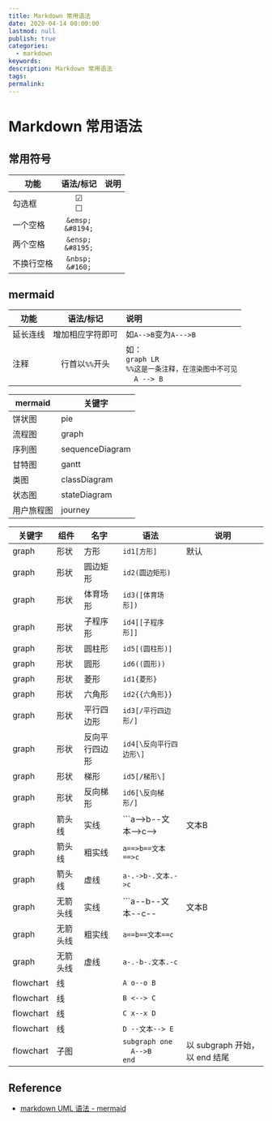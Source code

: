 ```yaml
---
title: Markdown 常用语法
date: 2020-04-14 00:00:00
lastmod: null
publish: true
categories: 
  - markdown
keywords: 
description: Markdown 常用语法
tags: 
permalink:
---
```


# Markdown 常用语法

## 常用符号
功能 | 语法/标记 | 说明
--- | :---: | :---
勾选框 | &#9745; <br> &#9744; |
一个空格 | ```&emsp;```<br>```&#8194;``` |
两个空格 | ```&ensp;```<br>```&#8195;``` |
不换行空格 | ```&nbsp;```<br>```&#160;``` |

## mermaid
功能 | 语法/标记 | 说明
--- | :---: | :---
延长连线 | 增加相应字符即可 | 如```A-->B```变为```A--->B``` 
注释 | 行首以```%%```开头 | 如：<br>```graph LR```<br>```%%这是一条注释，在渲染图中不可见```<br>&ensp;&ensp;```A --> B```

mermaid | 关键字 
--- | ---
饼状图 | pie
流程图 | graph
序列图 | sequenceDiagram
甘特图 | gantt
类图 | classDiagram
状态图 | stateDiagram
用户旅程图 | journey

关键字 | 组件 | 名字 | 语法 | 说明
--- | --- | --- | --- | ---
graph | 形状 | 方形 | ```id1[方形]``` | 默认
graph | 形状 | 圆边矩形 | ```id2(圆边矩形)``` |
graph | 形状 | 体育场形 | ```id3([体育场形])``` |
graph | 形状 | 子程序形 | ```id4[[子程序形]]``` |
graph | 形状 | 圆柱形 | ```id5[(圆柱形)]``` |
graph | 形状 | 圆形 | ```id6((圆形))``` |
graph | 形状 | 菱形 | ```id1{菱形}``` |
graph | 形状 | 六角形 | ```id2{{六角形}}``` |
graph | 形状 | 平行四边形 | ```id3[/平行四边形/]``` |
graph | 形状 | 反向平行四边形 | ```id4[\反向平行四边形\]``` |
graph | 形状 | 梯形 | ```id5[/梯形\]``` |
graph | 形状 | 反向梯形 | ```id6[\反向梯形/]``` |
graph | 箭头线 | 实线 | ```a-->b--文本-->c-->|文本B|d``` |	
graph | 箭头线 | 粗实线 | ```a==>b==文本==>c``` |		
graph | 箭头线 | 虚线 | ```a-.->b-.文本.->c``` |		
graph | 无箭头线 | 实线 | ```a--b--文本--c--|文本B|d``` |	
graph | 无箭头线 | 粗实线 | ```a==b==文本==c``` |		
graph | 无箭头线 | 虚线 | ```a-.-b-.文本.-c``` |		
flowchart | 线 | | ```A o--o B``` |
flowchart | 线 | | ```B <--> C``` |
flowchart | 线 | | ```C x--x D``` |
flowchart | 线 | | ```D --文本--> E``` |
flowchart | 子图 | | ```subgraph one```<br>&ensp;&ensp;```A-->B```<br>```end``` | 以 subgraph 开始，以 end 结尾


## Reference
- [markdown UML 语法 - mermaid](https://zhuanlan.zhihu.com/p/364179902)